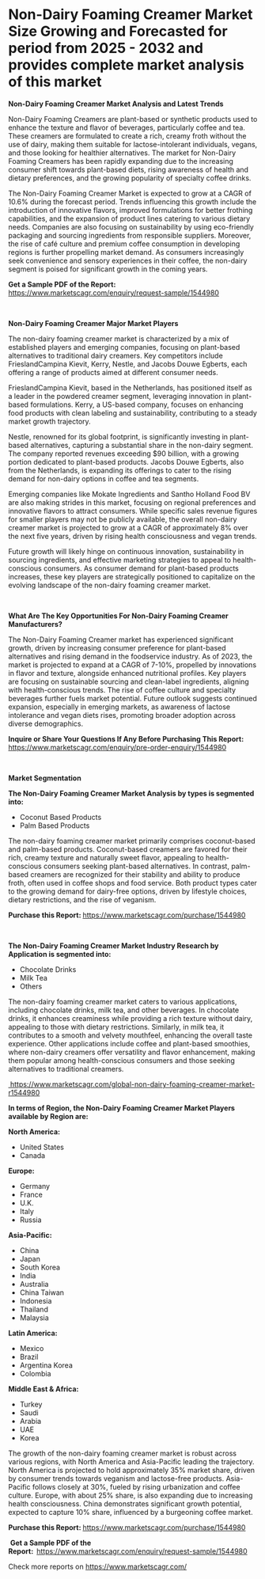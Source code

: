 <p><h1>Non-Dairy Foaming Creamer Market Size Growing and Forecasted for period from 2025 - 2032 and provides complete market analysis of this market</h1></p><p><strong>Non-Dairy Foaming Creamer Market Analysis and Latest Trends</strong></p>
<p><p>Non-Dairy Foaming Creamers are plant-based or synthetic products used to enhance the texture and flavor of beverages, particularly coffee and tea. These creamers are formulated to create a rich, creamy froth without the use of dairy, making them suitable for lactose-intolerant individuals, vegans, and those looking for healthier alternatives. The market for Non-Dairy Foaming Creamers has been rapidly expanding due to the increasing consumer shift towards plant-based diets, rising awareness of health and dietary preferences, and the growing popularity of specialty coffee drinks.</p><p>The Non-Dairy Foaming Creamer Market is expected to grow at a CAGR of 10.6% during the forecast period. Trends influencing this growth include the introduction of innovative flavors, improved formulations for better frothing capabilities, and the expansion of product lines catering to various dietary needs. Companies are also focusing on sustainability by using eco-friendly packaging and sourcing ingredients from responsible suppliers. Moreover, the rise of café culture and premium coffee consumption in developing regions is further propelling market demand. As consumers increasingly seek convenience and sensory experiences in their coffee, the non-dairy segment is poised for significant growth in the coming years.</p></p>
<p><strong>Get a Sample PDF of the Report:&nbsp;</strong> <a href="https://www.marketscagr.com/enquiry/request-sample/1544980?utm_campaign=1868&utm_medium=2&utm_source=Github&utm_content=ia&utm_term=15022025&utm_id=non-dairy-foaming-creamer">https://www.marketscagr.com/enquiry/request-sample/1544980</a></p>
<p>&nbsp;</p>
<p><strong>Non-Dairy Foaming Creamer Major Market Players</strong></p>
<p><p>The non-dairy foaming creamer market is characterized by a mix of established players and emerging companies, focusing on plant-based alternatives to traditional dairy creamers. Key competitors include FrieslandCampina Kievit, Kerry, Nestle, and Jacobs Douwe Egberts, each offering a range of products aimed at different consumer needs.</p><p>FrieslandCampina Kievit, based in the Netherlands, has positioned itself as a leader in the powdered creamer segment, leveraging innovation in plant-based formulations. Kerry, a US-based company, focuses on enhancing food products with clean labeling and sustainability, contributing to a steady market growth trajectory.</p><p>Nestle, renowned for its global footprint, is significantly investing in plant-based alternatives, capturing a substantial share in the non-dairy segment. The company reported revenues exceeding $90 billion, with a growing portion dedicated to plant-based products. Jacobs Douwe Egberts, also from the Netherlands, is expanding its offerings to cater to the rising demand for non-dairy options in coffee and tea segments.</p><p>Emerging companies like Mokate Ingredients and Santho Holland Food BV are also making strides in this market, focusing on regional preferences and innovative flavors to attract consumers. While specific sales revenue figures for smaller players may not be publicly available, the overall non-dairy creamer market is projected to grow at a CAGR of approximately 8% over the next five years, driven by rising health consciousness and vegan trends.</p><p>Future growth will likely hinge on continuous innovation, sustainability in sourcing ingredients, and effective marketing strategies to appeal to health-conscious consumers. As consumer demand for plant-based products increases, these key players are strategically positioned to capitalize on the evolving landscape of the non-dairy foaming creamer market.</p></p>
<p>&nbsp;</p>
<p><strong>What Are The Key Opportunities For Non-Dairy Foaming Creamer Manufacturers?</strong></p>
<p><p>The Non-Dairy Foaming Creamer market has experienced significant growth, driven by increasing consumer preference for plant-based alternatives and rising demand in the foodservice industry. As of 2023, the market is projected to expand at a CAGR of 7-10%, propelled by innovations in flavor and texture, alongside enhanced nutritional profiles. Key players are focusing on sustainable sourcing and clean-label ingredients, aligning with health-conscious trends. The rise of coffee culture and specialty beverages further fuels market potential. Future outlook suggests continued expansion, especially in emerging markets, as awareness of lactose intolerance and vegan diets rises, promoting broader adoption across diverse demographics.</p></p>
<p><strong>Inquire or Share Your Questions If Any Before Purchasing This Report:</strong> <a href="https://www.marketscagr.com/enquiry/pre-order-enquiry/1544980?utm_campaign=1868&utm_medium=2&utm_source=Github&utm_content=ia&utm_term=15022025&utm_id=non-dairy-foaming-creamer">https://www.marketscagr.com/enquiry/pre-order-enquiry/1544980</a></p>
<p>&nbsp;</p>
<p><strong>Market Segmentation</strong></p>
<p><strong>The Non-Dairy Foaming Creamer Market Analysis by types is segmented into:</strong></p>
<p><ul><li>Coconut Based Products</li><li>Palm Based Products</li></ul></p>
<p><p>The non-dairy foaming creamer market primarily comprises coconut-based and palm-based products. Coconut-based creamers are favored for their rich, creamy texture and naturally sweet flavor, appealing to health-conscious consumers seeking plant-based alternatives. In contrast, palm-based creamers are recognized for their stability and ability to produce froth, often used in coffee shops and food service. Both product types cater to the growing demand for dairy-free options, driven by lifestyle choices, dietary restrictions, and the rise of veganism.</p></p>
<p><strong>Purchase this Report:&nbsp;</strong><a href="https://www.marketscagr.com/purchase/1544980?utm_campaign=1868&utm_medium=2&utm_source=Github&utm_content=ia&utm_term=15022025&utm_id=non-dairy-foaming-creamer">https://www.marketscagr.com/purchase/1544980</a></p>
<p>&nbsp;</p>
<p><strong>The Non-Dairy Foaming Creamer Market Industry Research by Application is segmented into:</strong></p>
<p><ul><li>Chocolate Drinks</li><li>Milk Tea</li><li>Others</li></ul></p>
<p><p>The non-dairy foaming creamer market caters to various applications, including chocolate drinks, milk tea, and other beverages. In chocolate drinks, it enhances creaminess while providing a rich texture without dairy, appealing to those with dietary restrictions. Similarly, in milk tea, it contributes to a smooth and velvety mouthfeel, enhancing the overall taste experience. Other applications include coffee and plant-based smoothies, where non-dairy creamers offer versatility and flavor enhancement, making them popular among health-conscious consumers and those seeking alternatives to traditional creamers.</p></p>
<p><a href="https://www.marketscagr.com/global-non-dairy-foaming-creamer-market-r1544980?utm_campaign=1868&utm_medium=2&utm_source=Github&utm_content=ia&utm_term=15022025&utm_id=non-dairy-foaming-creamer">&nbsp;https://www.marketscagr.com/global-non-dairy-foaming-creamer-market-r1544980</a></p>
<p><strong>In terms of Region, the Non-Dairy Foaming Creamer Market Players available by Region are:</strong></p>
<p>
    <p> <strong> North America: </strong>
        <ul>
            <li>United States</li>
            <li>Canada</li>
        </ul>
        </p> 
    <p> <strong> Europe: </strong>
        <ul>
            <li>Germany</li>
            <li>France</li>
            <li>U.K.</li>
            <li>Italy</li>
            <li>Russia</li>
        </ul>
        </p> 
    <p> <strong> Asia-Pacific: </strong>
        <ul>
            <li>China</li>
            <li>Japan</li>
            <li>South Korea</li>
            <li>India</li>
            <li>Australia</li>
            <li>China Taiwan</li>
            <li>Indonesia</li>
            <li>Thailand</li>
            <li>Malaysia</li>
        </ul>
        </p> 
    <p> <strong> Latin America: </strong>
        <ul>
            <li>Mexico</li>
            <li>Brazil</li>
            <li>Argentina Korea</li>
            <li>Colombia</li>
        </ul>
        </p> 
    <p> <strong> Middle East & Africa: </strong>
        <ul>
            <li>Turkey</li>
            <li>Saudi</li>
            <li>Arabia</li>
            <li>UAE</li>
            <li>Korea</li>
        </ul>
    </p>
    </p>
<p><p>The growth of the non-dairy foaming creamer market is robust across various regions, with North America and Asia-Pacific leading the trajectory. North America is projected to hold approximately 35% market share, driven by consumer trends towards veganism and lactose-free products. Asia-Pacific follows closely at 30%, fueled by rising urbanization and coffee culture. Europe, with about 25% share, is also expanding due to increasing health consciousness. China demonstrates significant growth potential, expected to capture 10% share, influenced by a burgeoning coffee market.</p></p>
<p><strong>Purchase this Report: </strong><a href="https://www.marketscagr.com/purchase/1544980?utm_campaign=1868&utm_medium=2&utm_source=Github&utm_content=ia&utm_term=15022025&utm_id=non-dairy-foaming-creamer">https://www.marketscagr.com/purchase/1544980</a></p>
<p>&nbsp;<strong>Get a Sample PDF of the Report:&nbsp;&nbsp;</strong><a href="https://www.marketscagr.com/enquiry/request-sample/1544980?utm_campaign=1868&utm_medium=2&utm_source=Github&utm_content=ia&utm_term=15022025&utm_id=non-dairy-foaming-creamer">https://www.marketscagr.com/enquiry/request-sample/1544980</a></p>
<p><strong></strong></p>
<p>Check more reports on <a href="https://www.marketscagr.com/?utm_campaign=1868&utm_medium=2&utm_source=Github&utm_content=ia&utm_term=15022025&utm_id=non-dairy-foaming-creamer">https://www.marketscagr.com/</a></p>